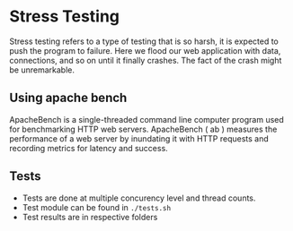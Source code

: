 # Stress Testing

Stress testing refers to a type of testing that is so harsh, it is expected to push the program to failure. Here we flood our web application with data, connections, and so on until it finally crashes. The fact of the crash might be unremarkable.

## Using apache bench

ApacheBench is a single-threaded command line computer program used for benchmarking HTTP web servers.
ApacheBench ( ab ) measures the performance of a web server by inundating it with HTTP requests and recording metrics for latency and success.

## Tests

- Tests are done at multiple concurency level and thread counts.
- Test module can be found in `./tests.sh`
- Test results are in respective folders
